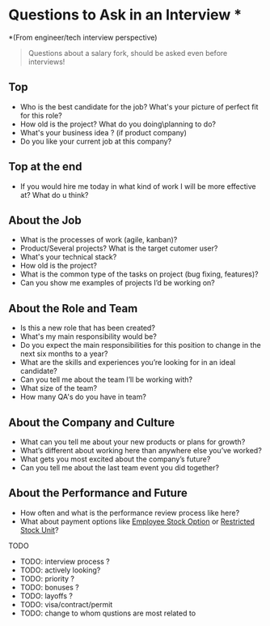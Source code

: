 # Questions to Ask in an Interview *

*(From engineer/tech interview perspective)

> Questions about a salary fork, should be asked even before interviews!

## Top

* Who is the best candidate for the job? What's your picture of perfect fit for this role?
* How old is the project? What do you doing\planning to do?
* What's your business idea ? (if product company)
* Do you like your current job at this company?

## Top at the end 

* If you would hire me today in what kind of work I will be more effective at? What do u think?


## About the Job

* What is the processes of work (agile, kanban)?
* Product/Several projects? What is the target cutomer user?
* What's your technical stack?
* How old is the project?
* What is the common type of the tasks on project (bug fixing, features)?
* Can you show me examples of projects I’d be working on?

## About the Role and Team

* Is this a new role that has been created?
* What's my main responsibility would be?
* Do you expect the main responsibilities for this position to change in the next six months to a year?
* What are the skills and experiences you’re looking for in an ideal candidate?
* Can you tell me about the team I’ll be working with?
* What size of the team?
* How many QA's do you have in team?

## About the Company and Culture

* What can you tell me about your new products or plans for growth?
* What’s different about working here than anywhere else you’ve worked?
* What gets you most excited about the company’s future?
* Can you tell me about the last team event you did together?

## About the Performance and Future

* How often and what is the performance review process like here?
* What about payment options like [Employee Stock Option](https://www.investopedia.com/terms/e/eso.asp) or 
[Restricted Stock Unit](https://www.investopedia.com/terms/r/restricted-stock-unit.asp)?

TODO
* TODO: interview process ?
* TODO: actively looking?
* TODO: priority ?
* TODO: bonuses ?
* TODO: layoffs ?
* TODO: visa/contract/permit
* TODO: change to whom qustions are most related to 
